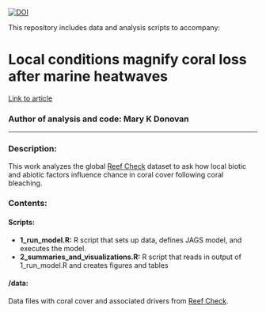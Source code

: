 [![DOI](https://zenodo.org/badge/265976745.svg)](https://zenodo.org/badge/latestdoi/265976745)

This repository includes data and analysis scripts to accompany:

# Local conditions magnify coral loss after marine heatwaves
[Link to article](https://science.sciencemag.org/content/372/6545/977/tab-article-info)

### Author of analysis and code: Mary K Donovan

-----

### Description:
This work analyzes the global [Reef Check](http://reefcheck.org) dataset to ask how local biotic and abiotic factors influence chance in coral cover following coral bleaching.

### Contents:
#### Scripts:
* **1_run_model.R:** R script that sets up data, defines JAGS model, and executes the model.
* **2_summaries_and_visualizations.R:** R script that reads in output of 1_run_model.R and creates figures and tables

#### /data:
Data files with coral cover and associated drivers from [Reef Check](http://reefcheck.org).
